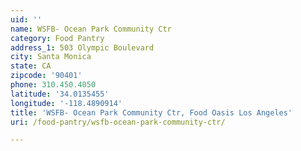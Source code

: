 ```yaml
---
uid: ''
name: WSFB- Ocean Park Community Ctr
category: Food Pantry
address_1: 503 Olympic Boulevard
city: Santa Monica
state: CA
zipcode: '90401'
phone: 310.450.4050
latitude: '34.0135455'
longitude: '-118.4890914'
title: 'WSFB- Ocean Park Community Ctr, Food Oasis Los Angeles'
uri: /food-pantry/wsfb-ocean-park-community-ctr/

---
```

